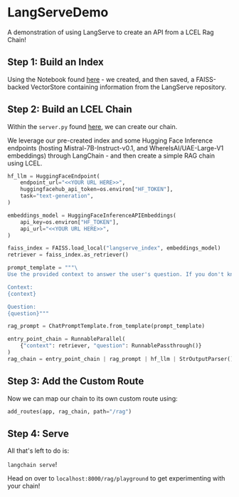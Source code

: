 # LangServeDemo
A demonstration of using LangServe to create an API from a LCEL Rag Chain!

## Step 1: Build an Index

Using the Notebook found [here](https://github.com/AI-Maker-Space/LangServeDemo/blob/main/create_index.ipynb) - we created, and then saved, a FAISS-backed VectorStore containing information from the LangServe repository.

## Step 2: Build an LCEL Chain

Within the `server.py` found [here](https://github.com/AI-Maker-Space/LangServeDemo/blob/main/app/server.py), we can create our chain. 

We leverage our pre-created index and some Hugging Face Inference endpoints (hosting Mistral-7B-Instruct-v0.1, and WhereIsAI/UAE-Large-V1 embeddings) through LangChain - and then create a simple RAG chain using LCEL.

```python
hf_llm = HuggingFaceEndpoint(
    endpoint_url="<<YOUR URL HERE>>",
    huggingfacehub_api_token=os.environ["HF_TOKEN"],
    task="text-generation",
)

embeddings_model = HuggingFaceInferenceAPIEmbeddings(
    api_key=os.environ["HF_TOKEN"],
    api_url="<<YOUR URL HERE>>",
)

faiss_index = FAISS.load_local("langserve_index", embeddings_model)
retriever = faiss_index.as_retriever()

prompt_template = """\
Use the provided context to answer the user's question. If you don't know the answer, say you don't know.

Context:
{context}

Question:
{question}"""

rag_prompt = ChatPromptTemplate.from_template(prompt_template)

entry_point_chain = RunnableParallel(
    {"context": retriever, "question": RunnablePassthrough()}
)
rag_chain = entry_point_chain | rag_prompt | hf_llm | StrOutputParser()
```

## Step 3: Add the Custom Route

Now we can map our chain to its own custom route using:

```python
add_routes(app, rag_chain, path="/rag")
```

## Step 4: Serve

All that's left to do is:

`langchain serve`!

Head on over to `localhost:8000/rag/playground` to get experimenting with your chain!



